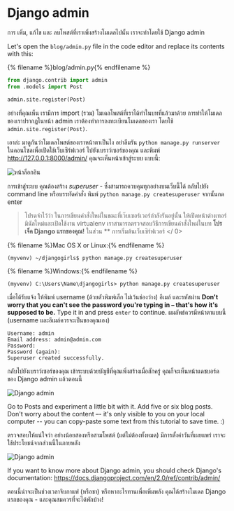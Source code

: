 # Django admin

การ เพิ่ม, แก้ไข และ ลบโพสต์ที่เราเพิ่งสร้างโมเดลไปนั้น เราจะทำโดยใช้ Django admin

Let's open the `blog/admin.py` file in the code editor and replace its contents with this:

{% filename %}blog/admin.py{% endfilename %}

```python
from django.contrib import admin
from .models import Post

admin.site.register(Post)
```

อย่างที่คุณเห็น เรามีการ import (รวม) โมเดลโพสต์ที่เราได้ทำในบทที่แล้วมาด้วย การทำให้โมเดลของเราปรากฎในหน้า admin เราต้องทำการลงทะเบียนโมเดลของเรา โดยใช้ `admin.site.register(Post)`.

เอาล่ะ มาดูกันว่าโมเดลโพสต์ของเราหน้าตาเป็นไง อย่าลืมรัน `python manage.py runserver` ในคอนโซลเพื่อเปิดใช้เว็บเซิร์ฟเวอร์ ไปยังเบราว์เซอร์ของคุณ และพิมพ์ http://127.0.0.1:8000/admin/ คุณจะเห็นหน้าเข้าสู่ระบบ แบบนี้:

![หน้าล็อกอิน](images/login_page2.png)

การเข้าสู่ระบบ คุณต้องสร้าง *superuser* - ซึ่งสามารถควบคุมทุกอย่างบนเว็บนี้ได้ กลับไปยัง command line หรือบรรทัดคำสั่ง พิมพ์ `python manage.py createsuperuser` จากนั้นกด enter

> โปรดจำไว้ว่า ในการเขียนคำสั่งใหม่ในขณะที่เว๊บเซอร์เวอร์กำลังรันอยู่นั้น ให้เปิดหน้าต่างเทอร์มินัลใหม่และเปิดใช้งาน virtualenv เราสามารถตรวจสอบวิธีการเขียนคำสั่งใหม่ในบท **โปรเจ็ค Django แรกของคุณ!** ในส่วน ** การเริ่มต้นเว็บเซิร์ฟเวอร์ </ 0></p> </blockquote> 
> 
> {% filename %}Mac OS X or Linux:{% endfilename %}
> 
>     (myvenv) ~/djangogirls$ python manage.py createsuperuser
>     
> 
> {% filename %}Windows:{% endfilename %}
> 
>     (myvenv) C:\Users\Name\djangogirls> python manage.py createsuperuser
>     
> 
> เมื่อได้รับแจ้ง ให้พิมพ์ username (ด้วยตัวพิมพ์เล็ก ไม่เว้นช่องว่าง) อีเมล์ และรหัสผ่าน **Don't worry that you can't see the password you're typing in – that's how it's supposed to be.** Type it in and press `enter` to continue. ผมลัพธ์ควรมีหน้าตาแบบนี้ (username และอีเมล์ควรจะเป็นของคุณเอง)
> 
>     Username: admin
>     Email address: admin@admin.com
>     Password:
>     Password (again):
>     Superuser created successfully.
>     
> 
> กลับไปยังเบราว์เซอร์ของคุณ เข้าระบบด้วยบัญชีที่คุณเพิ่งสร้างเมื่อสักครู่ คุณก็จะเห็นหน้าแดชบอร์ดของ Django admin แล้วตอนนี้
> 
> ![Django admin](images/django_admin3.png)
> 
> Go to Posts and experiment a little bit with it. Add five or six blog posts. Don't worry about the content –- it's only visible to you on your local computer -- you can copy-paste some text from this tutorial to save time. :)
> 
> ตรวจสอบให้แน่ใจว่า อย่างน้อยสองหรือสามโพสต์ (แต่ไม่ต้องทั้งหมด) มีการตั้งค่าวันที่เผยแพร่ เราจะใช้ประโยชน์จากส่วนนี้ในภายหลัง
> 
> ![Django admin](images/edit_post3.png)
> 
> If you want to know more about Django admin, you should check Django's documentation: https://docs.djangoproject.com/en/2.0/ref/contrib/admin/
> 
> ตอนนี้น่าจะเป็นช่วงเวลาจิบกาแฟ (หรือชา) หรือหาอะไรทานเพื่อเพิ่มพลัง คุณได้สร้างโมเดล Django แรกของคุณ - และคุณสมควรที่จะได้พักบ้าง!